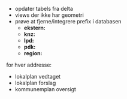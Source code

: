 - opdater tabels fra delta
- views der ikke har geometri
- prøve at fjerne/integrere prefix i databasen 
    - **ekstern:**
    - **knz:**
    - **lpd:**
    - **pdk:**
    - **region:**

for hver addresse:
- lokalplan vedtaget
- lokalplan forslag
- kommunemplan oversigt